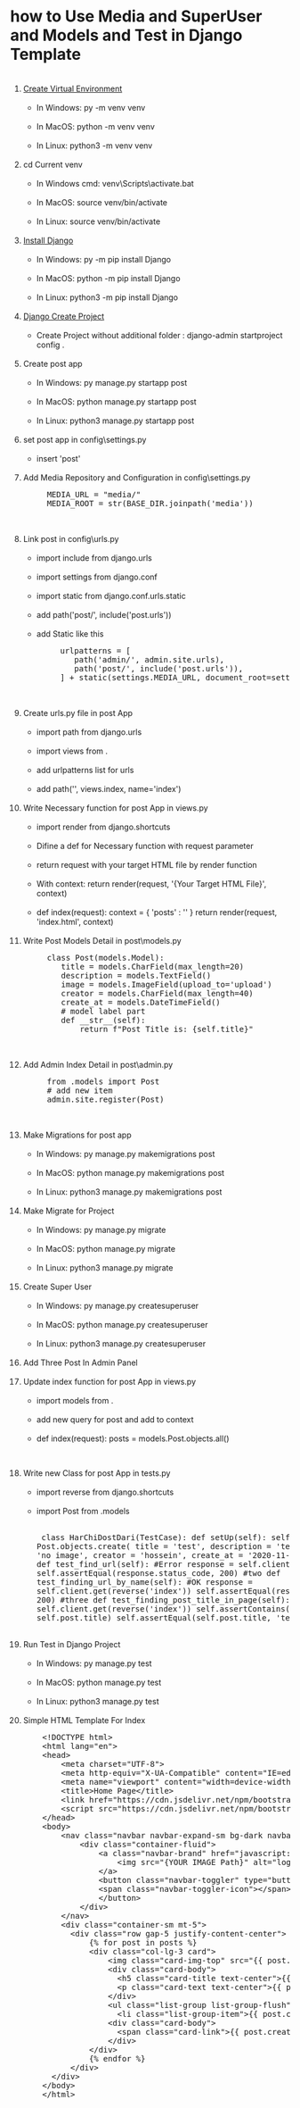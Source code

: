# how to Use Media and SuperUser and Models and Test in Django Template

<ol>
  <br><li><a href="https://www.w3schools.com/django/django_create_virtual_environment.php">Create Virtual Environment</a>
    <ul>
     <br><li>In Windows: py -m venv venv</li>
     <br><li>In MacOS: python -m venv venv</li>
     <br><li>In Linux: python3 -m venv venv</li>
    </ul>
  </li>
  <br><li>cd Current venv
    <ul>
     <br><li>In Windows cmd: venv\Scripts\activate.bat</li>
     <br><li>In MacOS: source venv/bin/activate</li>
     <br><li>In Linux: source venv/bin/activate</li>
    </ul>
  </li>
  <br><li><a href="https://www.w3schools.com/django/django_install_django.php">Install Django</a>
    <ul>
     <br><li>In Windows: py -m pip install Django</li>
     <br><li>In MacOS: python -m pip install Django</li>
     <br><li>In Linux: python3 -m pip install Django</li>
    </ul>
  </li>
  <br><li><a href="https://www.w3schools.com/django/django_create_project.php">Django Create Project</a>
    <ul>
     <br><li>Create Project without additional folder : django-admin startproject config .</li>
    </ul>
  </li>
  <br><li>Create post app
    <ul>
     <br><li>In Windows: py manage.py startapp post</li>
     <br><li>In MacOS: python manage.py startapp post</li>
     <br><li>In Linux: python3 manage.py startapp post</li>
    </ul>
  </li>
  <br><li>set post app in config\settings.py
    <ul>
     <br><li>insert 'post'</li>
    </ul>
  </li>
  <br><li>Add Media Repository and Configuration in config\settings.py
     <br>
     <pre>
     MEDIA_URL = "media/"
     MEDIA_ROOT = str(BASE_DIR.joinpath('media'))
     </pre>
  </li>
  <br><li>Link post in config\urls.py
    <ul>
     <br><li>import include from django.urls</li>
     <br><li>import settings from django.conf</li>
     <br><li>import static from django.conf.urls.static</li>
     <br><li>add path('post/', include('post.urls'))</li>
     <br><li>add Static like this
     <br>
     <pre>
     urlpatterns = [
        path('admin/', admin.site.urls),
        path('post/', include('post.urls')),
     ] + static(settings.MEDIA_URL, document_root=settings.MEDIA_ROOT)
     </pre>
     </li>
    </ul>
  </li>
  <br><li>Create urls.py file in post App
    <ul>
     <br><li>import path from django.urls</li>
     <br><li>import views from .</li>
     <br><li>add urlpatterns list for urls</li>
     <br><li>add path('', views.index, name='index')</li>
    </ul>
  </li>
  <br><li>Write Necessary function for post App in views.py
    <ul>
     <br><li>import render from django.shortcuts</li>
     <br><li>Difine a def for Necessary function with request parameter</li>
     <br><li>return request with your target HTML file by render function</li>
     <br><li>With context: return render(request, '{Your Target HTML File}', context)</li>
     <br><li>
      def index(request):
        context = {
            'posts' : ''
        }
        return render(request, 'index.html', context)
      </pre>
      </li>
    </ul>
  </li>
  <br><li>Write Post Models Detail in post\models.py
     <br>
     <pre>
     class Post(models.Model):
        title = models.CharField(max_length=20)
        description = models.TextField()
        image = models.ImageField(upload_to='upload')
        creator = models.CharField(max_length=40)
        create_at = models.DateTimeField()
        # model label part
        def __str__(self):
            return f"Post Title is: {self.title}"
     </pre>
  </li>
  <br><li>Add Admin Index Detail in post\admin.py
     <br>
     <pre>
     from .models import Post
     # add new item
     admin.site.register(Post)
     </pre>
  </li>
  <br><li>Make Migrations for post app
    <ul>
     <br><li>In Windows: py manage.py makemigrations post</li>
     <br><li>In MacOS: python manage.py makemigrations post</li>
     <br><li>In Linux: python3 manage.py makemigrations post</li>
    </ul>
  </li>
  <br><li>Make Migrate for Project
    <ul>
     <br><li>In Windows: py manage.py migrate</li>
     <br><li>In MacOS: python manage.py migrate</li>
     <br><li>In Linux: python3 manage.py migrate</li>
    </ul>
  </li>
  <br><li>Create Super User
    <ul>
     <br><li>In Windows: py manage.py createsuperuser</li>
     <br><li>In MacOS: python manage.py createsuperuser</li>
     <br><li>In Linux: python3 manage.py createsuperuser</li>
    </ul>
  </li>
  <br><li>Add Three Post In Admin Panel</li>
  <br><li>Update index function for post App in views.py
    <ul>
     <br><li>import models from .</li>
     <br><li>add new query for post and add to context</li>
     <br><li>
      def index(request):
        posts = models.Post.objects.all()
      </pre>
      </li>
    </ul>
  </li>
  
  <br><li>Write new Class for post App in tests.py
    <ul>
     <br><li>import reverse from django.shortcuts</li>
     <br><li>import Post from .models</li>
     <br>
      <pre>
      class HarChiDostDari(TestCase):
        def setUp(self):
            self.post = Post.objects.create(
                title = 'test',
                description = 'test aval',
                image = 'no image',
                creator = 'hossein',
                create_at = '2020-11-11 10:43',
            )
        #one
        def test_find_url(self): #Error
            response = self.client.get('/')
            self.assertEqual(response.status_code, 200)
        #two
        def test_finding_url_by_name(self): #OK
            response = self.client.get(reverse('index'))
            self.assertEqual(response.status_code, 200)
        #three
        def test_finding_post_title_in_page(self): #OK
            response = self.client.get(reverse('index'))
            self.assertContains(response, self.post.title)
            self.assertEqual(self.post.title, 'test')
      </pre>
    </ul>
  </li>
  <br><li>Run Test in Django Project
    <ul>
     <br><li>In Windows: py manage.py test</li>
     <br><li>In MacOS: python manage.py test</li>
     <br><li>In Linux: python3 manage.py test</li>
    </ul>
  </li>
  <br><li>Simple HTML Template For Index
    <pre>
    &lt;!DOCTYPE html&gt;
    &lt;html lang="en"&gt;
    &lt;head&gt;
        &lt;meta charset="UTF-8"&gt;
        &lt;meta http-equiv="X-UA-Compatible" content="IE=edge"&gt;
        &lt;meta name="viewport" content="width=device-width, initial-scale=1.0"&gt;
        &lt;title&gt;Home Page&lt;/title&gt;
        &lt;link href="https://cdn.jsdelivr.net/npm/bootstrap@5.1.3/dist/css/bootstrap.min.css" rel="stylesheet"&gt;
        &lt;script src="https://cdn.jsdelivr.net/npm/bootstrap@5.1.3/dist/js/bootstrap.bundle.min.js"&gt;&lt;/script&gt;
    &lt;/head&gt;
    &lt;body&gt;
        &lt;nav class="navbar navbar-expand-sm bg-dark navbar-dark" id="nav"&gt;
            &lt;div class="container-fluid"&gt;
                &lt;a class="navbar-brand" href="javascript:void(0)"&gt;
                    &lt;img src="{YOUR IMAGE Path}" alt="logo" width="40px"&gt;
                &lt;/a&gt;
                &lt;button class="navbar-toggler" type="button" data-bs-toggle="collapse" data-bs-target="#collapsibleNavbar"&gt;
                &lt;span class="navbar-toggler-icon"&gt;&lt;/span&gt;
                &lt;/button&gt;
            &lt;/div&gt;
        &lt;/nav&gt;
        &lt;div class="container-sm mt-5"&gt;
          &lt;div class="row gap-5 justify-content-center"&gt;
              {% for post in posts %}
              &lt;div class="col-lg-3 card"&gt;
                  &lt;img class="card-img-top" src="{{ post.image.url }}" alt="Card image cap" style="height:200px;"&gt;
                  &lt;div class="card-body"&gt;
                    &lt;h5 class="card-title text-center"&gt;{{ post.title }}&lt;/h5&gt;
                    &lt;p class="card-text text-center"&gt;{{ post.description }}&lt;/p&gt;
                  &lt;/div&gt;
                  &lt;ul class="list-group list-group-flush"&gt;
                    &lt;li class="list-group-item"&gt;{{ post.creator }}&lt;/li&gt;
                  &lt;div class="card-body"&gt;
                    &lt;span class="card-link"&gt;{{ post.create_at }}&lt;/span&gt;
                  &lt;/div&gt;
              &lt;/div&gt;
              {% endfor %}
          &lt;/div&gt;
      &lt;/div&gt;
    &lt;/body&gt;
    &lt;/html&gt;
    </pre>
  </li>
</ol>
